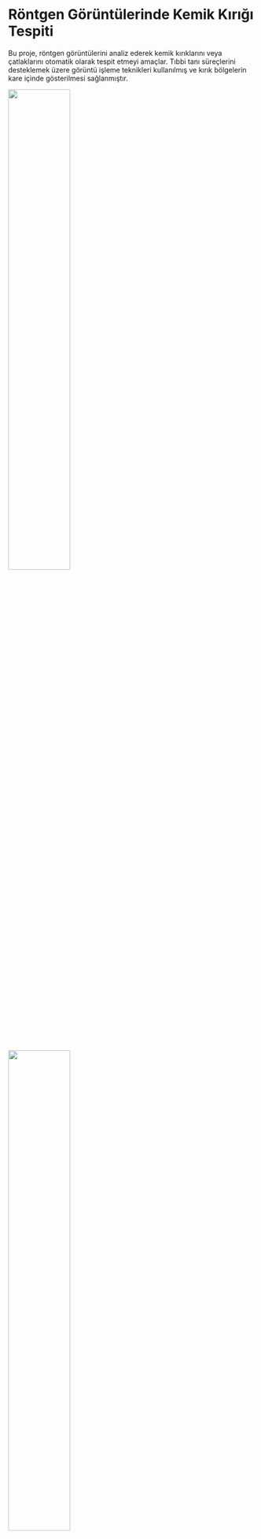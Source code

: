 # Röntgen Görüntülerinde Kemik Kırığı Tespiti

Bu proje, röntgen görüntülerini analiz ederek kemik kırıklarını veya çatlaklarını otomatik olarak tespit etmeyi amaçlar. Tıbbi tanı süreçlerini desteklemek üzere görüntü işleme teknikleri kullanılmış ve kırık bölgelerin kare içinde gösterilmesi sağlanmıştır.

<img src=Figure1.png width=50%>
<img src=Figure2.png width=50%>

## Özellikler
- Histogram eşitlemesi ile kontrast iyileştirme.
- Gauss bulanıklaştırma ile gürültü azaltma.
- Canny algoritması ile kenar tespiti.
- Morfolojik işlemler ve kontur analizi.
- Tespit edilen bölgeleri kare içinde görüntüleme.

## Kullanılan Teknolojiler ve Kütüphaneler
- **Python**: Ana programlama dili.
- **OpenCV**: Görüntü işleme için.
- **NumPy**: Veri manipülasyonu ve hesaplama için.
- **Matplotlib**: Görselleştirme için.

## Gereksinimler
Projeyi çalıştırabilmek için şu kütüphanelerin kurulu olması gerekmektedir:

```bash
pip install opencv-python numpy matplotlib
```

## Nasıl Çalıştırılır?
1. Proje dosyasını bilgisayarınıza klonlayın veya indirin.
   ```bash
   git clone https://github.com/Kaan-Kutlu/Rontgen-Kirik-Tespit.git
   ```
2. Gerekli Python kütüphanelerini yükleyin.
3. Röntgen görüntünü proje dizinine ekleyin ve `broken1.jpg` şeklinde isimlendirin.
4. Ana Python dosyasını çalıştırın:
   ```bash
   python main.py
   ```

## Dosya Yapısı
```
proje-adi/
├── main.py           # Ana Python kodu
├── broken1.jpg       # Test için kullanılan röntgen görüntüsü
├── README.md         # Proje dokümantasyonu
```

## Katkı Sağlama
Katkı sağlamak isterseniz, lütfen bir çekme isteği (pull request) oluşturun veya bir konu (issue) açın.

